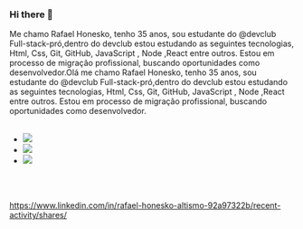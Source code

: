 ### Hi there 👋

Me chamo Rafael Honesko, tenho 35 anos, sou estudante do @devclub Full-stack-pró,dentro do devclub estou estudando as seguintes tecnologias, Html, Css, Git, GitHub, JavaScript , Node ,React entre outros.
Estou em processo de migração profissional, buscando oportunidades como desenvolvedor.Olá me chamo Rafael Honesko, tenho 35 anos, sou estudante do @devclub Full-stack-pró,dentro do devclub estou estudando as seguintes tecnologias, Html, Css, Git, GitHub, JavaScript , Node ,React entre outros. Estou em processo de migração profissional, buscando oportunidades como desenvolvedor.
<br>
<br>

-  <img src="https://img.shields.io/badge/HTML5-E34F26?style=for-the-badge&logo=html5&logoColor=white" >
-  <img src="https://img.shields.io/badge/CSS3-1572B6?style=for-the-badge&logo=css3&logoColor=white">
-  <img src="https://img.shields.io/badge/JavaScript-F7DF1E?style=for-the-badge&logo=javascript&logoColor=black">
<br>
<br>

<a>https://www.linkedin.com/in/rafael-honesko-altismo-92a97322b/recent-activity/shares/</a>
